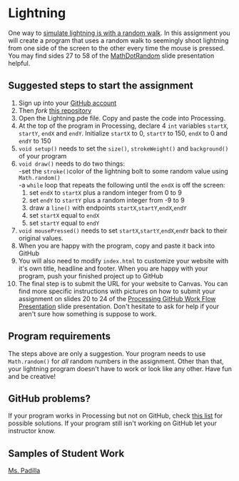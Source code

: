 Lightning
=========

One way to [simulate lightning is with a random walk](https://docs.google.com/presentation/d/1FVMky4RCdS__va05BmkkpeWqi83gpj458w98yif5H6A/edit?usp=sharing). In this assignment you will create a program that uses a random walk to seemingly shoot lightning from one side of the screen to the other every time the mouse is pressed. You may find sides 27 to 58 of the [MathDotRandom](https://docs.google.com/presentation/d/1tEYZ90mLewRI-mGb6Hb46uVFLRiKi-nwknBmtxVP8do/edit?usp=sharing) slide presentation helpful.  

Suggested steps to start the assignment
------------------------------------------
1. Sign up into your [GitHub account](https://github.com)
1. Then *fork* [this repository](https://github.com/ATC-APCSA/Lightning) 
2. Open the Lightning.pde file. Copy and paste the code into Processing.
3. At the top of the program in Processing, declare 4 `int` variables `startX`, `startY`, `endX` and `endY`. Initialize `startX` to 0, `startY` to 150, `endX` to 0 and `endY` to 150
3. `void setup()` needs to set the `size()`, `strokeWeight()` and `background()` of your program
4. `void draw()` needs to do two things:  
  -set the `stroke()`color of the lightning bolt to some random value using `Math.random()`   
  -a `while` loop that repeats the following until the `endX` is off the screen:    
    1. set `endX` to `startX` plus a random integer from 0 to 9  
    2. set `endY` to `startY` plus a random integer from -9 to 9  
    3. draw a `line()` with endpoints `startX`,`startY`,`endX`,`endY`    
    4. set `startX` equal to `endX` 
    5. set `startY` equal to `endY`
5. `void mousePressed()` needs to set `startX`,`startY`,`endX`,`endY` back to their original values. 
5. When you are happy with the program, copy and paste it back into GitHub
5. You will also need to modify `index.html` to customize your website with it's own title, headline and footer. When you are happy with your program, push your finished project up to GitHub
6. The final step is to submit the URL for your website to Canvas. You can find more specific instructions with pictures on how to submit your assignment on slides 20 to 24 of the [Processing GitHub Work Flow Presentation](https://docs.google.com/presentation/d/1FIV9P78JnVVpMvpW-TOuUO0uFG8pLYE3kHGJubOZXEE/edit?usp=sharing) slide presentation. Don't hesitate to ask for help if your aren't sure how something is suppose to work.  


Program requirements
-----------------------
The steps above are only a suggestion. Your program needs to use `Math.random()` for *all* random numbers in the assignment. Other than that, your lightning program doesn't have to work or look like any other. Have fun and be creative!

GitHub problems?
----------------
If your program works in Processing but not on GitHub, check [this list](https://github.com/APCSLowell/WebDebugging/blob/master/README.md#help-my-program-runs-in-processing-but-not-on-github) for possible solutions. If your program still isn't working on GitHub let your instructor know.

Samples of Student Work
-----------------------
[Ms. Padilla](https://mspadilla.github.io/Lightning/)
